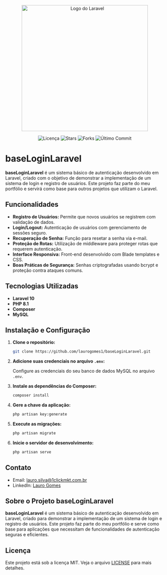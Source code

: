 <p align="center">
  <a href="https://laravel.com" target="_blank">
    <img src="https://raw.githubusercontent.com/laravel/art/master/logo-lockup/5%20SVG/2%20CMYK/1%20Full%20Color/laravel-logolockup-cmyk-red.svg" width="400" alt="Logo do Laravel">
  </a>
</p>

<p align="center">
  <img src="https://img.shields.io/github/license/laurogomes1/baseLoginLaravel" alt="Licença">
  <img src="https://img.shields.io/github/stars/laurogomes1/baseLoginLaravel" alt="Stars">
  <img src="https://img.shields.io/github/forks/laurogomes1/baseLoginLaravel" alt="Forks">
  <img src="https://img.shields.io/github/last-commit/laurogomes1/baseLoginLaravel" alt="Último Commit">
</p>

# baseLoginLaravel

**baseLoginLaravel** é um sistema básico de autenticação desenvolvido em Laravel, criado com o objetivo de demonstrar a implementação de um sistema de login e registro de usuários. Este projeto faz parte do meu portfólio e servirá como base para outros projetos que utilizam o Laravel.

## Funcionalidades

-   **Registro de Usuários:** Permite que novos usuários se registrem com validação de dados.
-   **Login/Logout:** Autenticação de usuários com gerenciamento de sessões seguro.
-   **Recuperação de Senha:** Função para resetar a senha via e-mail.
-   **Proteção de Rotas:** Utilização de middleware para proteger rotas que requerem autenticação.
-   **Interface Responsiva:** Front-end desenvolvido com Blade templates e CSS.
-   **Boas Práticas de Segurança:** Senhas criptografadas usando bcrypt e proteção contra ataques comuns.

## Tecnologias Utilizadas

-   **Laravel 10**
-   **PHP 8.1**
-   **Composer**
-   **MySQL**

## Instalação e Configuração

1. **Clone o repositório:**

    ```bash
    git clone https://github.com/laurogomes1/baseLoginLaravel.git
    ```

2. **Adicione suas credenciais no arquivo `.env`:**

    Configure as credenciais do seu banco de dados MySQL no arquivo `.env`.

3. **Instale as dependências do Composer:**

    ```bash
    composer install
    ```

4. **Gere a chave da aplicação:**

    ```bash
    php artisan key:generate
    ```

5. **Execute as migrações:**

    ```bash
    php artisan migrate
    ```

6. **Inicie o servidor de desenvolvimento:**

    ```bash
    php artisan serve
    ```

## Contato

-   Email: [lauro.silva@1clickmkt.com.br](mailto:lauro.silva@1clickmkt.com.br)
-   LinkedIn: [Lauro Gomes](https://www.linkedin.com/in/lauro-gomes-537273b1/)

## Sobre o Projeto baseLoginLaravel

**baseLoginLaravel** é um sistema básico de autenticação desenvolvido em Laravel, criado para demonstrar a implementação de um sistema de login e registro de usuários. Este projeto faz parte do meu portfólio e serve como base para aplicações que necessitam de funcionalidades de autenticação seguras e eficientes.

## Licença

Este projeto está sob a licença MIT. Veja o arquivo [LICENSE](LICENSE) para mais detalhes.
